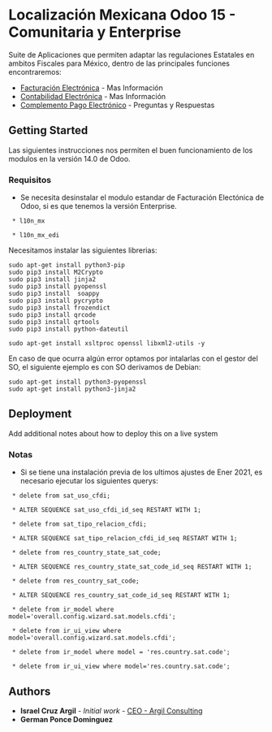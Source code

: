 # Localización Mexicana Odoo 15 - Comunitaria y Enterprise


Suite de Aplicaciones que permiten adaptar las regulaciones Estatales en ambitos Fiscales para México, dentro de las principales funciones encontraremos:

* [Facturación Electrónica](https://www.sat.gob.mx/personas/factura-electronica) - Mas Información
* [Contabilidad Electrónica](http://omawww.sat.gob.mx/contabilidadelectronica/Paginas/documentos/infografia.pdf) - Mas Información
* [Complemento Pago Electrónico](http://omawww.sat.gob.mx/tramitesyservicios/Paginas/documentos/PregFrec_RP.pdf) - Preguntas y Respuestas

## Getting Started

Las siguientes instrucciones nos permiten el buen funcionamiento de los modulos en la versión 14.0 de Odoo.

### Requisitos

* Se necesita desinstalar el modulo estandar de Facturación Electónica de Odoo, si es que tenemos la versión Enterprise.

```
 * l10n_mx

 * l10n_mx_edi

```

Necesitamos instalar las siguientes librerias:

```
sudo apt-get install python3-pip
sudo pip3 install M2Crypto
sudo pip3 install jinja2
sudo pip3 install pyopenssl
sudo pip3 install  soappy
sudo pip3 install pycrypto
sudo pip3 install frozendict
sudo pip3 install qrcode
sudo pip3 install qrtools
sudo pip3 install python-dateutil 

sudo apt-get install xsltproc openssl libxml2-utils -y

```

En caso de que ocurra algún error optamos por intalarlas con el gestor del SO, el siguiente ejemplo es con SO derivamos de Debian:

```
sudo apt-get install python3-pyopenssl
sudo apt-get install python3-jinja2

```

## Deployment

Add additional notes about how to deploy this on a live system


### Notas

* Si se tiene una instalación previa de los ultimos ajustes de Ener 2021, es necesario ejecutar los siguientes querys:

```
 * delete from sat_uso_cfdi;

 * ALTER SEQUENCE sat_uso_cfdi_id_seq RESTART WITH 1;

 * delete from sat_tipo_relacion_cfdi;

 * ALTER SEQUENCE sat_tipo_relacion_cfdi_id_seq RESTART WITH 1;
 
 * delete from res_country_state_sat_code;

 * ALTER SEQUENCE res_country_state_sat_code_id_seq RESTART WITH 1;

 * delete from res_country_sat_code;

 * ALTER SEQUENCE res_country_sat_code_id_seq RESTART WITH 1;

 * delete from ir_model where model='overall.config.wizard.sat.models.cfdi';

 * delete from ir_ui_view where model='overall.config.wizard.sat.models.cfdi';

 * delete from ir_model where model = 'res.country.sat.code';

 * delete from ir_ui_view where model='res.country.sat.code';
```

## Authors

* **Israel Cruz Argil** - *Initial work* - [CEO - Argil Consulting](https://www.linkedin.com/in/israel-ca-a431a624/)
* **German Ponce Dominguez** 
